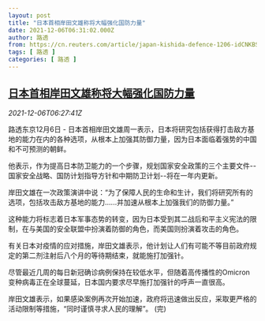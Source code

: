 ```yaml
---
layout: post
title: "日本首相岸田文雄称将大幅强化国防力量"
date: 2021-12-06T06:31:02.000Z
author: 路透
from: https://cn.reuters.com/article/japan-kishida-defence-1206-idCNKBS2IL0E3
tags: [ 路透 ]
categories: [ 路透 ]
---
```

<!--1638772262000-->
[日本首相岸田文雄称将大幅强化国防力量](https://cn.reuters.com/article/japan-kishida-defence-1206-idCNKBS2IL0E3)
------

<div>
<div><i>2021-12-06T06:27:41Z</i></div><p>路透东京12月6日 - 日本首相岸田文雄周一表示，日本将研究包括获得打击敌方基地的能力在内的各种选项，从根本上加强其防御力量，因为日本面临着强势的中国和不可预测的朝鲜。</p><p>他表示，作为提高日本防卫能力的一个步骤，规划国家安全政策的三个主要文件--国家安全战略、国防计划指导方针和中期防卫计划--将在一年内更新。</p><p>岸田文雄在一次政策演讲中说：“为了保障人民的生命和生计，我们将研究所有的选项，包括攻击敌方基地的能力......并加速从根本上加强我们的防御力量。”</p><p>这种能力将标志着日本军事态势的转变，因为日本受到其二战后和平主义宪法的限制，在与美国的安全联盟中扮演着防御的角色，而美国则扮演着攻击的角色。</p><p>有关日本对疫情的应对措施，岸田文雄表示，他计划让人们有可能不等目前政府规定的第二剂注射后八个月的等待期结束，就能施打加强针。</p><p>尽管最近几周的每日新冠确诊病例保持在较低水平，但随着高传播性的Omicron变种病毒正在全球蔓延，日本国内要求尽早施打加强针的呼声一直很高。</p><p>岸田文雄表示，如果感染案例再次开始加速，政府将迅速做出反应，采取更严格的活动限制等措施，“同时谨慎寻求人民的理解”。 (完)</p>
</div>
